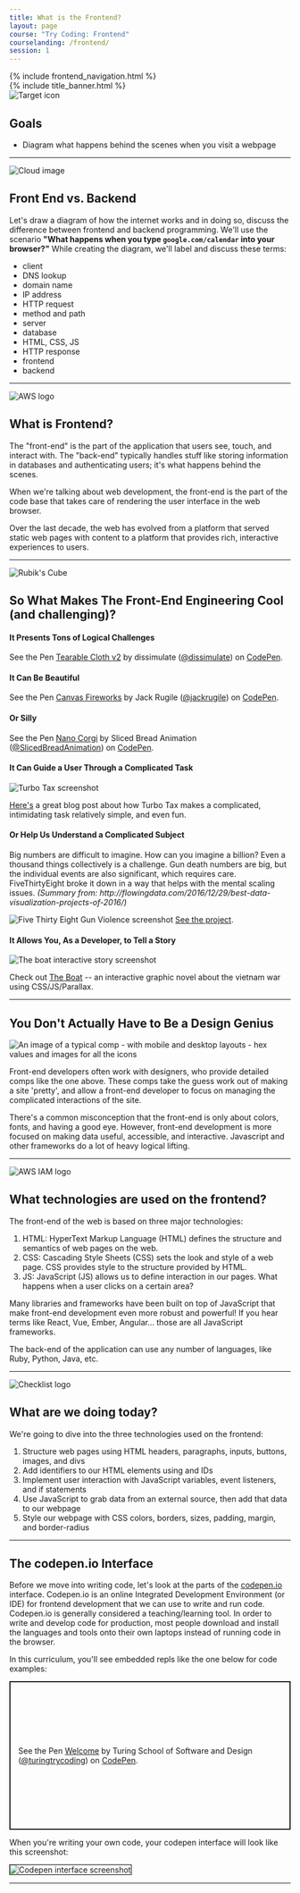 ```yaml
---
title: What is the Frontend?
layout: page
course: "Try Coding: Frontend"
courselanding: /frontend/
session: 1
---
```


<div id="wrapper">
  {% include frontend_navigation.html %}
  <div id="content-container">
    {% include title_banner.html %}
    <section>
      <img class="section-image" src="{{ site.url }}/assets/images/goals.svg" alt="Target icon">
      <h2 class="section-header">Goals</h2>
      <ul>
        <li>Diagram what happens behind the scenes when you visit a webpage</li>
      </ul>
    </section>
    <hr>
    <section>
      <img class="section-image" src="{{ site.url }}/assets/images/internet.png" alt="Cloud image">
      <h2 class="section-header">Front End vs. Backend</h2>
      <p>Let's draw a diagram of how the internet works and in doing so, discuss the difference between frontend and backend programming. We'll use the scenario <b>"What happens when you type <code>google.com/calendar</code> into your browser?"</b> While creating the diagram, we'll label and discuss these terms:</p>
      <ul>
        <li>client</li>
        <li>DNS lookup</li>
        <li>domain name</li>
        <li>IP address</li>
        <li>HTTP request</li>
        <li>method and path</li>
        <li>server</li>
        <li>database</li>
        <li>HTML, CSS, JS</li>
        <li>HTTP response</li>
        <li>frontend</li>
        <li>backend</li>
      </ul>
    </section>
    <hr />
    <section>
      <img class="section-image" src="{{ site.url }}/assets/images/backend.png" alt="AWS logo">
      <h2 class="section-header">What is Frontend?</h2>
      <p>The "front-end" is the part of the application that users see, touch, and interact with. The "back-end" typically handles stuff like storing information in databases and authenticating users; it's what happens behind the scenes.</p>
      <p>When we're talking about web development, the front-end is the part of the code base that takes care of rendering the user interface in the web browser.</p>
      <p>Over the last decade, the web has evolved from a platform that served static web pages with content to a platform that provides rich, interactive experiences to users.</p>
    </section>
    <hr>
    <section>
      <img class="section-image" src="{{ site.url }}/assets/images/rubik.png" alt="Rubik's Cube">
      <h2 class="section-header">So What Makes The Front-End Engineering Cool (and challenging)?</h2>
      <h4>It Presents Tons of Logical Challenges</h4>
      <p data-height="500" data-theme-id="23788" data-slug-hash="eZxEBO" data-default-tab="result" data-user="dissimulate" data-embed-version="2" data-pen-title="Tearable Cloth v2" data-preview="true" class="codepen">See the Pen <a href="http://codepen.io/dissimulate/pen/eZxEBO/">Tearable Cloth v2</a> by dissimulate (<a href="http://codepen.io/dissimulate">@dissimulate</a>) on <a href="http://codepen.io">CodePen</a>.</p>
<script async src="https://production-assets.codepen.io/assets/embed/ei.js"></script>
      <h4>It Can Be Beautiful</h4>
      <p data-height="500" data-theme-id="dark" data-slug-hash="acAgx" data-default-tab="result" data-user="jackrugile" data-embed-version="2" data-pen-title="Canvas Fireworks" data-preview="true" class="codepen">See the Pen <a href="http://codepen.io/jackrugile/pen/acAgx/">Canvas Fireworks</a> by Jack Rugile (<a href="http://codepen.io/jackrugile">@jackrugile</a>) on <a href="http://codepen.io">CodePen</a>.</p>
<script async src="https://production-assets.codepen.io/assets/embed/ei.js"></script>
    <h4>Or Silly</h4>
    <p data-height="500" data-theme-id="0" data-slug-hash="OZZyxp" data-default-tab="result" data-user="SlicedBreadAnimation" data-embed-version="2" data-pen-title="Nano Corgi" data-preview="true" class="codepen">See the Pen <a href="https://codepen.io/SlicedBreadAnimation/pen/OZZyxp/">Nano Corgi</a> by Sliced Bread Animation (<a href="https://codepen.io/SlicedBreadAnimation">@SlicedBreadAnimation</a>) on <a href="https://codepen.io">CodePen</a>.</p>
<script async src="https://static.codepen.io/assets/embed/ei.js"></script>
    <h4>It Can Guide a User Through a Complicated Task</h4>
    <img src="{{ site.url }}/assets/images/turbo-tax.jpg" alt="Turbo Tax screenshot">
    <p><a href="https://www.appcues.com/blog/how-turbotax-makes-a-dreadful-user-experience-a-delightful-one" target="blank">Here's</a> a great blog post about how Turbo Tax makes a complicated, intimidating task relatively simple, and even fun.</p>
    <h4>Or Help Us Understand a Complicated Subject</h4>
    <p>Big numbers are difficult to imagine. How can you imagine a billion? Even a thousand things collectively is a challenge. Gun death numbers are big, but the individual events are also significant, which requires care. FiveThirtyEight broke it down in a way that helps with the mental scaling issues. <i>(Summary from: http://flowingdata.com/2016/12/29/best-data-visualization-projects-of-2016/)</i></p>
    <img src="{{ site.url }}/assets/images/gun-america.png" alt="Five Thirty Eight Gun Violence screenshot">
    <a target="blank" href="http://fivethirtyeight.com/features/gun-deaths/">See the project</a>.
    <h4>It Allows You, As a Developer, to Tell a Story</h4>
    <img src="{{ site.url }}/assets/images/the-boat.png" alt="The boat interactive story screenshot">
    <p>Check out <a href="http://www.sbs.com.au/theboat/" target="blank">The Boat</a> -- an interactive graphic novel about the vietnam war using CSS/JS/Parallax.</p> 
    </section>
    <hr />
    <section>
      <h2 class="section-header">You Don't Actually Have to Be a Design Genius</h2>
      <img src="{{ site.url }}/assets/images/comp.jpeg" alt="An image of a typical comp - with mobile and desktop layouts - hex values and images for all the icons">
      <p>Front-end developers often work with designers, who provide detailed <span class="vocab">comps</span> like the one above. These comps take the guess work out of making a site 'pretty', and allow a front-end developer to focus on managing the complicated interactions of the site.</p>
      <p>There's a common misconception that the front-end is only about colors, fonts, and having a good eye. However, front-end development is more focused on making data useful, accessible, and interactive. Javascript and other frameworks do a lot of heavy logical lifting.</p>
    </section>
    <hr>
    <section>
      <img class="section-image" src="{{ site.url }}/assets/images/functions.svg" alt="AWS IAM logo">
      <h2 class="section-header">What technologies are used on the frontend?</h2>
      <p>The front-end of the web is based on three major technologies:</p>
      <ol>
        <li><span class="vocab">HTML</span>: HyperText Markup Language (HTML) defines the structure and semantics of web pages on the web.</li>
        <li><span class="vocab">CSS</span>: Cascading Style Sheets (CSS) sets the look and style of a web page. CSS provides style to the structure provided by HTML.</li>
        <li><span class="vocab">JS</span>: JavaScript (JS) allows us to define interaction in our pages. What happens when a user clicks on a certain area?</li>
      </ol>
      <p>Many libraries and frameworks have been built on top of JavaScript that make front-end development even more robust and powerful! If you hear terms like React, Vue, Ember, Angular... those are all JavaScript frameworks.</p>
      <p>The back-end of the application can use any number of languages, like Ruby, Python, Java, etc.</p>
    </section>
    <hr />
    <section>
      <img class="section-image" src="{{ site.url }}/assets/images/logistics.svg" alt="Checklist logo">
      <h2 class="section-header">What are we doing today?</h2>
      <p>We're going to dive into the three technologies used on the frontend:</p>
      <ol>
        <li>Structure web pages using HTML headers, paragraphs, inputs, buttons, images, and divs</li>
        <li>Add identifiers to our HTML elements using and IDs</li>
        <li>Implement user interaction with JavaScript variables, event listeners, and if statements</li>
        <li>Use JavaScript to grab data from an external source, then add that data to our webpage</li>
        <li>Style our webpage with CSS colors, borders, sizes, padding, margin, and border-radius</li>
      </ol>
    </section>
    <hr />
    <section> 
      <h2 class="section-header">The codepen.io Interface</h2>
      <p>Before we move into writing code, let's look at the parts of the <a href="http://codepen.io" target="blank">codepen.io</a> interface. Codepen.io is an online <span class="vocab">Integrated Development Environment</span> (or IDE) for frontend development that we can use to write and run code. Codepen.io is generally considered a teaching/learning tool. In order to write and develop code for production, most people download and install the languages and tools onto their own laptops instead of running code in the browser.</p>
      <p> In this curriculum, you'll see embedded repls like the one below for code examples:</p>
      <p class="codepen" data-height="266" data-theme-id="0" data-default-tab="html,result" data-user="turingtrycoding" data-slug-hash="abbqEgR" style="height: 266px; box-sizing: border-box; display: flex; align-items: center; justify-content: center; border: 2px solid; margin: 1em 0; padding: 1em;" data-pen-title="Welcome">
  <span>See the Pen <a href="https://codepen.io/turingtrycoding/pen/abbqEgR">
  Welcome</a> by Turing School of Software and Design (<a href="https://codepen.io/turingtrycoding">@turingtrycoding</a>)
  on <a href="https://codepen.io">CodePen</a>.</span>
</p>
<script async src="https://static.codepen.io/assets/embed/ei.js"></script>
      <p>When you're writing your own code, your codepen interface will look like this screenshot:</p>
      <img style="border: 1px solid black" src="{{ site.url }}/assets/images/codepen_interface.png" alt="Codepen interface screenshot">
    </section>
    <hr />
  </div>
</div>
<script
src="https://code.jquery.com/jquery-3.2.1.min.js"
integrity="sha256-hwg4gsxgFZhOsEEamdOYGBf13FyQuiTwlAQgxVSNgt4="
crossorigin="anonymous"></script>
<script>
  var openEtherpadButton = document.querySelector('#etherpadbutton');
  openEtherpadButton.addEventListener('click', function(){
    var etherpadName = document.querySelector('#etherpadurl').value
    document.querySelector('#etherpadurl').value = ""
    var win = window.open(`http://etherpad.net/p/${etherpadName}`, '_blank');
    win.focus();
  })
</script>
